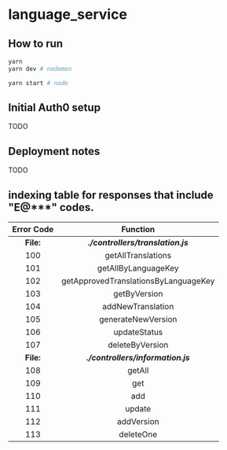 # language_service

## How to run

```bash
yarn
yarn dev # nodemon
```

```bash
yarn start # node
```

## Initial Auth0 setup

TODO

## Deployment notes

TODO

## indexing table for responses that include "E@***" codes.

| Error Code  | Function                 |
| :---:       | :----:                   |
| **File:**   | ***./controllers/translation.js*** |
| 100         | getAllTranslations       |
| 101         | getAllByLanguageKey      |
| 102         | getApprovedTranslationsByLanguageKey |
| 103         | getByVersion             |
| 104         | addNewTranslation        |
| 105         | generateNewVersion       |
| 106         | updateStatus             |
| 107         | deleteByVersion          |
| **File:**   | ***./controllers/information.js*** |
| 108         | getAll                   |
| 109         | get                      |
| 110         | add                      |
| 111         | update                   |
| 112         | addVersion               |
| 113         | deleteOne                |
